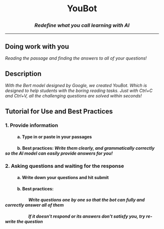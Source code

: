 # <p align="center"> YouBot </p>

### <p align="center"> *Redefine what you call learning with AI* </p>

<hr>

## Doing work with you
*Reading the passage and finding the answers to all of your questions!*

## Description
*With the Bert model designed by Google, we created YouBot. Which is designed to help students with the boring reading tasks. Just with Ctrl+C and Ctrl+V, all the challenging questions are solved within seconds!*

## Tutorial for Use and Best Practices
### 1. Provide information
#### $~~~~~~~~~~~$ a. Type in or paste in your passages
#### $~~~~~~~~~~~$ b. Best practices: *Write them clearly, and grammatically correctly so the AI model can easily provide answers for you!*

### 2. Asking questions and waiting for the response
#### $~~~~~~~~~~~$ a. Write down your questions and hit submit

#### $~~~~~~~~~~~$ b. Best practices: 

#### $~~~~~~~~~~~~~~~~~~~~~~$ *Write questions one by one so that the bot can fully and correctly answer all of them*

#### $~~~~~~~~~~~~~~~~~~~~~~$ *If it doesn't respond or its answers don't satisfy you, try re-write the question*
